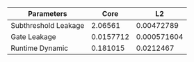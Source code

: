 | Parameters | Core | L2 |
| --- | --- | --- |
| Subthreshold Leakage | 2.06561 | 0.00472789 |
| Gate Leakage | 0.0157712 | 0.000571604 |
| Runtime Dynamic | 0.181015 | 0.0212467 |
